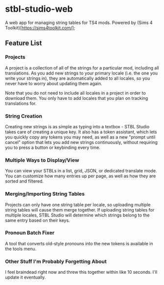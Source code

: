 # stbl-studio-web

A web app for managing string tables for TS4 mods. Powered by (Sims 4 Toolkit)[https://sims4toolkit.com/];

## Feature List

### Projects

A project is a collection of all of the strings for a particular mod, including all translations. As you add new strings to your primary locale (i.e. the one you write your strings in), they are automatically added to all locales, so you never have to worry about updating them again.

Note that you do not need to include all locales in a project in order to download them. You only have to add locales that you plan on tracking translations for.

### String Creation

Creating new strings is as simple as typing into a textbox - STBL Studio takes care of creating a unique key. It also has a token assistant, which lets you quickly copy any tokens you may need, as well as a new "prompt until cancel" option that lets you add new strings continuously, without requiring you to press a button or keybinding every time.

### Multiple Ways to Display/View

You can view your STBLs in a list, grid, JSON, or dedicated translate mode. You can customize how many entries up per page, as well as how they are sorted and filtered.

### Merging/Importing String Tables

Projects can only have one string table per locale, so uploading multiple string tables will cause them merge together. If uploading string tables for multiple locales, STBL Studio will determine which strings belong to the same entry based on their keys.

### Pronoun Batch Fixer

A tool that converts old-style pronouns into the new tokens is available in the tools menu.

### Other Stuff I'm Probably Forgetting About

I feel braindead right now and threw this together within like 10 seconds. I'll update it eventually.
